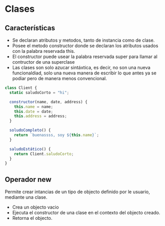 # Clases

## Características

- Se declaran atributos y metodos, tanto de instancia como de clase.
- Posee el metodo constructor donde se declaran los atributos usados con la palabra reservada this.
- El constructor puede usear la palabra reservada super para llamar al contructor de una superclase
- Las clases son solo azucar sintáxtica, es decir, no son una nueva funcionaldiad, solo una nueva manera de escribir lo que antes ya se podiar pero de manera menos convencional.

```js
class Client {
  static saludoCorto = "hi";

  constructor(name, date, address) {
    this.name = name;
    this.date = date;
    this.address = address;
  }

  soludoCompleto() {
    return `buenassss, soy ${this.name}`;
  }

  saludoEstático() {
    return Client.saludoCorto;
  }
}
```

## Operador new
Permite crear intancias de un tipo de objecto definido por le usuario, mediante una clase.

* Crea un objecto vacio
* Ejecuta el constructor de una clase en el contexto del objecto creado.
* Retorna el objecto.